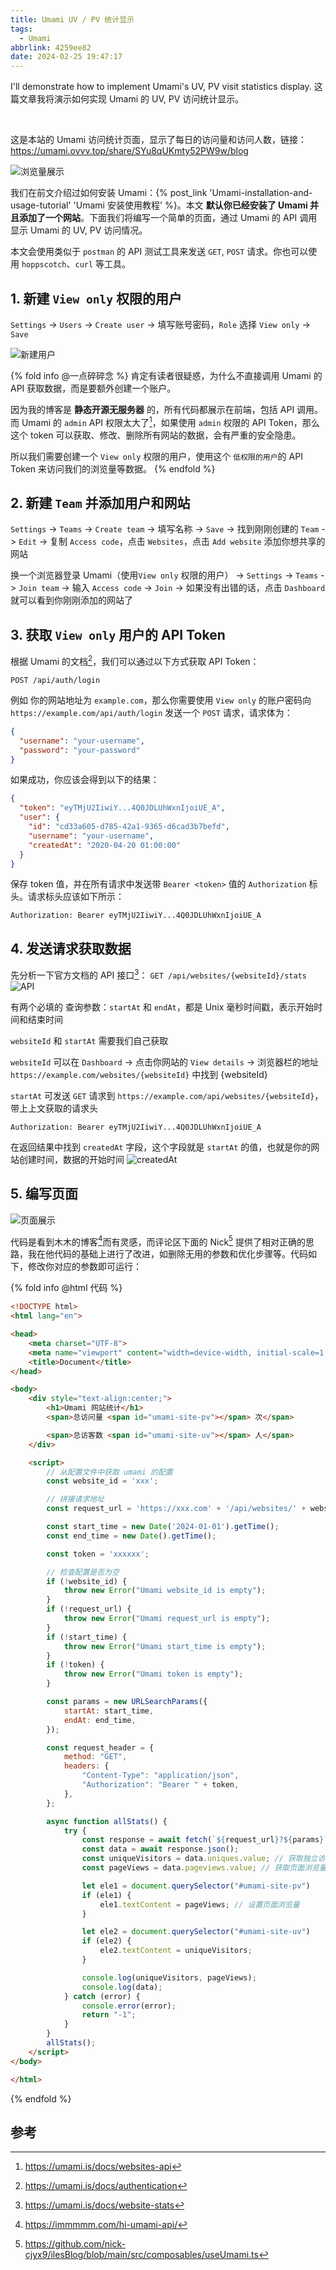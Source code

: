 ```yaml
---
title: Umami UV / PV 统计显示
tags:
  - Umami
abbrlink: 4259ee82
date: 2024-02-25 19:47:17
---
```


I'll demonstrate how to implement Umami's UV, PV visit statistics display. 
这篇文章我将演示如何实现 Umami 的 UV, PV 访问统计显示。

<br>

这是本站的 Umami 访问统计页面，显示了每日的访问量和访问人数，链接：https://umami.ovvv.top/share/SYu8qUKmty52PW9w/blog

![浏览量展示](https://pic4.zhimg.com/80/v2-a96d771513470a3a394727e04bb3afcb_1440w.webp)

我们在前文介绍过如何安装 Umami：{% post_link 'Umami-installation-and-usage-tutorial' 'Umami 安装使用教程' %}。本文 **默认你已经安装了 Umami 并且添加了一个网站**。下面我们将编写一个简单的页面，通过 Umami 的 API 调用显示 Umami 的 UV, PV 访问情况。

本文会使用类似于 `postman` 的 API 测试工具来发送 `GET`, `POST` 请求。你也可以使用 `hoppscotch`、`curl` 等工具。

## 1. 新建 `View only` 权限的用户

`Settings` -> `Users` -> `Create user` -> 填写账号密码，`Role` 选择 `View only` -> `Save`

![新建用户](https://pic1.zhimg.com/80/v2-3947dd0fa291aa3db02b5bb251ea2d30_1440w.webp)


{% fold info @一点碎碎念 %}
肯定有读者很疑惑，为什么不直接调用 Umami 的 API 获取数据，而是要额外创建一个账户。

因为我的博客是 **静态开源无服务器** 的，所有代码都展示在前端，包括 API 调用。而 Umami 的 `admin` API 权限太大了[^1]，如果使用 `admin` 权限的 API Token，那么这个 token 可以获取、修改、删除所有网站的数据，会有严重的安全隐患。

所以我们需要创建一个 `View only` 权限的用户，使用这个 `低权限的用户`的 API Token 来访问我们的浏览量等数据。
{% endfold %}

## 2. 新建 `Team` 并添加用户和网站

`Settings` -> `Teams` -> `Create team` -> 填写名称 -> `Save` -> 找到刚刚创建的 `Team` -> `Edit` -> 复制 `Access code`，点击 `Websites`，点击 `Add website` 添加你想共享的网站

换一个浏览器登录 Umami（使用`View only` 权限的用户） -> `Settings` -> `Teams` -> `Join team` -> 输入 `Access code` -> `Join` -> 如果没有出错的话，点击 `Dashboard` 就可以看到你刚刚添加的网站了

## 3. 获取 `View only` 用户的 API Token
根据 Umami 的文档[^2]，我们可以通过以下方式获取 API Token：

```
POST /api/auth/login
```
例如 你的网站地址为 `example.com`，那么你需要使用 `View only` 的账户密码向 `https://example.com/api/auth/login` 发送一个 `POST` 请求，请求体为：

```json
{
  "username": "your-username",
  "password": "your-password"
}
```

如果成功，你应该会得到以下的结果：
```json
{
  "token": "eyTMjU2IiwiY...4Q0JDLUhWxnIjoiUE_A",
  "user": {
    "id": "cd33a605-d785-42a1-9365-d6cad3b7befd",
    "username": "your-username",
    "createdAt": "2020-04-20 01:00:00"
  }
}
```

保存 token 值，并在所有请求中发送带 `Bearer <token>` 值的 `Authorization` 标头。请求标头应该如下所示：

```
Authorization: Bearer eyTMjU2IiwiY...4Q0JDLUhWxnIjoiUE_A
```

## 4. 发送请求获取数据

先分析一下官方文档的 API 接口[^3]：
`GET /api/websites/{websiteId}/stats`
![API](https://pic2.zhimg.com/80/v2-3c570a96d2d263c81415fea5a97a94fd_1440w.webp)

有两个必填的 查询参数：`startAt` 和 `endAt`，都是 Unix 毫秒时间戳，表示开始时间和结束时间

`websiteId` 和 `startAt` 需要我们自己获取

`websiteId` 可以在 `Dashboard` -> 点击你网站的 `View details` -> 浏览器栏的地址 `https://example.com/websites/{websiteId}` 中找到 {websiteId}

`startAt` 可发送 `GET` 请求到 `https://example.com/api/websites/{websiteId}`，带上上文获取的请求头

```
Authorization: Bearer eyTMjU2IiwiY...4Q0JDLUhWxnIjoiUE_A
```

在返回结果中找到 `createdAt` 字段，这个字段就是 `startAt` 的值，也就是你的网站创建时间，数据的开始时间
![createdAt](https://pic3.zhimg.com/80/v2-0f39fd39907c3d7bd911395ba890d82e_1440w.webp)


## 5. 编写页面

![页面展示](https://pic1.zhimg.com/80/v2-c07238914da7b6773ee1d26f03ace7f0_1440w.webp)

代码是看到木木的博客[^4]而有灵感，而评论区下面的 Nick[^5] 提供了相对正确的思路，我在他代码的基础上进行了改进，如删除无用的参数和优化步骤等。代码如下，修改你对应的参数即可运行：

{% fold info @html 代码 %}
```html
<!DOCTYPE html>
<html lang="en">

<head>
    <meta charset="UTF-8">
    <meta name="viewport" content="width=device-width, initial-scale=1.0">
    <title>Document</title>
</head>

<body>
    <div style="text-align:center;">
        <h1>Umami 网站统计</h1>
        <span>总访问量 <span id="umami-site-pv"></span> 次</span>

        <span>总访客数 <span id="umami-site-uv"></span> 人</span>
    </div>

    <script>
        // 从配置文件中获取 umami 的配置
        const website_id = 'xxx';

        // 拼接请求地址
        const request_url = 'https://xxx.com' + '/api/websites/' + website_id + '/stats';

        const start_time = new Date('2024-01-01').getTime();
        const end_time = new Date().getTime();

        const token = 'xxxxxx';

        // 检查配置是否为空
        if (!website_id) {
            throw new Error("Umami website_id is empty");
        }
        if (!request_url) {
            throw new Error("Umami request_url is empty");
        }
        if (!start_time) {
            throw new Error("Umami start_time is empty");
        }
        if (!token) {
            throw new Error("Umami token is empty");
        }

        const params = new URLSearchParams({
            startAt: start_time,
            endAt: end_time,
        });

        const request_header = {
            method: "GET",
            headers: {
                "Content-Type": "application/json",
                "Authorization": "Bearer " + token,
            },
        };

        async function allStats() {
            try {
                const response = await fetch(`${request_url}?${params}`, request_header);
                const data = await response.json();
                const uniqueVisitors = data.uniques.value; // 获取独立访客数
                const pageViews = data.pageviews.value; // 获取页面浏览量

                let ele1 = document.querySelector("#umami-site-pv")
                if (ele1) {
                    ele1.textContent = pageViews; // 设置页面浏览量
                }

                let ele2 = document.querySelector("#umami-site-uv")
                if (ele2) {
                    ele2.textContent = uniqueVisitors;
                }

                console.log(uniqueVisitors, pageViews);
                console.log(data);
            } catch (error) {
                console.error(error);
                return "-1";
            }
        }
        allStats();
    </script>
</body>

</html>
```
{% endfold %}

## 参考
[^1]: https://umami.is/docs/websites-api
[^2]: https://umami.is/docs/authentication
[^3]: https://umami.is/docs/website-stats
[^4]: https://immmmm.com/hi-umami-api/
[^5]: https://github.com/nick-cjyx9/ilesBlog/blob/main/src/composables/useUmami.ts